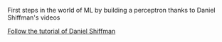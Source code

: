 First steps in the world of ML by building a perceptron thanks to Daniel Shiffman's videos

[Follow the tutorial of Daniel Shiffman](https://www.youtube.com/watch?v=DGxIcDjPzac&list=PLRqwX-V7Uu6Y7MdSCaIfsxc561QI0U0Tb&index=3)